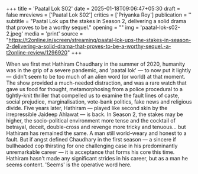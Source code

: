 +++
title = 'Paatal Lok S02'
date = 2025-01-18T09:06:47+05:30
draft = false
mreviews = ['Paatal Lok S02']
critics = ['Priyanka Roy']
publication = ''
subtitle = "Paatal Lok ups the stakes in Season 2, delivering a solid drama that proves to be a worthy sequel."
opening = ""
img = 'paatal-lok-s02-2.jpeg'
media = 'print'
source = "https://t2online.in/screen/streaming/paatal-lok-ups-the-stakes-in-season-2-delivering-a-solid-drama-that-proves-to-be-a-worthy-sequel.-a-t2online-review/1296920"
+++

When we first met Hathiram Chaudhary in the summer of 2020, humanity was in the grip of a severe pandemic, and 'paatal lok' — to now put it lightly — didn't seem to be too much of an alien word (or world) at that moment. The show provided a much-needed distraction, and was a rare watch that gave us food for thought, metamorphosing from a police procedural to a tightly-knit thriller that compelled us to examine the fault lines of caste, social prejudice, marginalisation, vote-bank politics, fake news and religious divide. Five years later, Hathiram — played like second skin by the irrepressible Jaideep Ahlawat — is back. In Season 2, the stakes may be higher, the socio-political environment more tense and the cocktail of betrayal, deceit, double-cross and revenge more tricky and tenuous... but Hathiram has remained the same. A man still world-weary and honest to a fault. But if angst defined Chaudhary in the first season — a sincere if bullheaded cop thirsting for one challenging case in his predominantly unremarkable career — it is acceptance that forms his core this time. Hathiram hasn't made any significant strides in his career, but as a man he seems content. 'Seems' is the operative word here.
